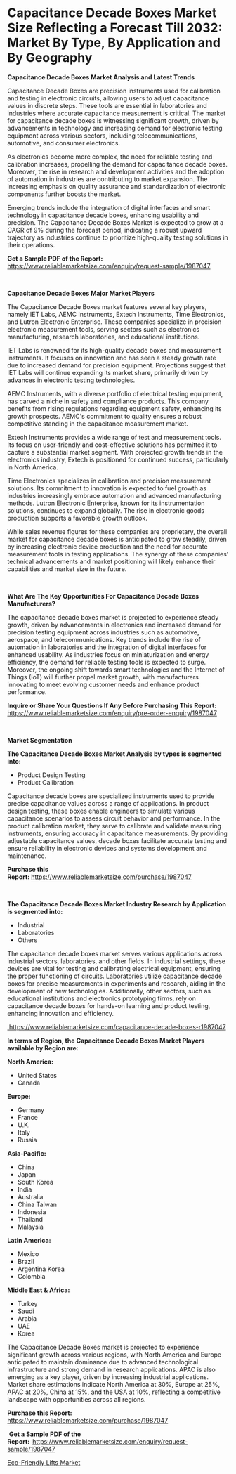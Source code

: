 <p><h1>Capacitance Decade Boxes Market Size Reflecting a Forecast Till 2032: Market By Type, By Application and By Geography</h1></p><p><strong>Capacitance Decade Boxes Market Analysis and Latest Trends</strong></p>
<p><p>Capacitance Decade Boxes are precision instruments used for calibration and testing in electronic circuits, allowing users to adjust capacitance values in discrete steps. These tools are essential in laboratories and industries where accurate capacitance measurement is critical. The market for capacitance decade boxes is witnessing significant growth, driven by advancements in technology and increasing demand for electronic testing equipment across various sectors, including telecommunications, automotive, and consumer electronics.</p><p>As electronics become more complex, the need for reliable testing and calibration increases, propelling the demand for capacitance decade boxes. Moreover, the rise in research and development activities and the adoption of automation in industries are contributing to market expansion. The increasing emphasis on quality assurance and standardization of electronic components further boosts the market.</p><p>Emerging trends include the integration of digital interfaces and smart technology in capacitance decade boxes, enhancing usability and precision. The Capacitance Decade Boxes Market is expected to grow at a CAGR of 9% during the forecast period, indicating a robust upward trajectory as industries continue to prioritize high-quality testing solutions in their operations.</p></p>
<p><strong>Get a Sample PDF of the Report:&nbsp;</strong> <a href="https://www.reliablemarketsize.com/enquiry/request-sample/1987047?utm_campaign=2333&utm_medium=2&utm_source=Github&utm_content=ia&utm_term=02032025&utm_id=capacitance-decade-boxes">https://www.reliablemarketsize.com/enquiry/request-sample/1987047</a></p>
<p>&nbsp;</p>
<p><strong>Capacitance Decade Boxes Major Market Players</strong></p>
<p><p>The Capacitance Decade Boxes market features several key players, namely IET Labs, AEMC Instruments, Extech Instruments, Time Electronics, and Lutron Electronic Enterprise. These companies specialize in precision electronic measurement tools, serving sectors such as electronics manufacturing, research laboratories, and educational institutions.</p><p>IET Labs is renowned for its high-quality decade boxes and measurement instruments. It focuses on innovation and has seen a steady growth rate due to increased demand for precision equipment. Projections suggest that IET Labs will continue expanding its market share, primarily driven by advances in electronic testing technologies.</p><p>AEMC Instruments, with a diverse portfolio of electrical testing equipment, has carved a niche in safety and compliance products. This company benefits from rising regulations regarding equipment safety, enhancing its growth prospects. AEMC's commitment to quality ensures a robust competitive standing in the capacitance measurement market.</p><p>Extech Instruments provides a wide range of test and measurement tools. Its focus on user-friendly and cost-effective solutions has permitted it to capture a substantial market segment. With projected growth trends in the electronics industry, Extech is positioned for continued success, particularly in North America.</p><p>Time Electronics specializes in calibration and precision measurement solutions. Its commitment to innovation is expected to fuel growth as industries increasingly embrace automation and advanced manufacturing methods. Lutron Electronic Enterprise, known for its instrumentation solutions, continues to expand globally. The rise in electronic goods production supports a favorable growth outlook.</p><p>While sales revenue figures for these companies are proprietary, the overall market for capacitance decade boxes is anticipated to grow steadily, driven by increasing electronic device production and the need for accurate measurement tools in testing applications. The synergy of these companies’ technical advancements and market positioning will likely enhance their capabilities and market size in the future.</p></p>
<p>&nbsp;</p>
<p><strong>What Are The Key Opportunities For Capacitance Decade Boxes Manufacturers?</strong></p>
<p><p>The capacitance decade boxes market is projected to experience steady growth, driven by advancements in electronics and increased demand for precision testing equipment across industries such as automotive, aerospace, and telecommunications. Key trends include the rise of automation in laboratories and the integration of digital interfaces for enhanced usability. As industries focus on miniaturization and energy efficiency, the demand for reliable testing tools is expected to surge. Moreover, the ongoing shift towards smart technologies and the Internet of Things (IoT) will further propel market growth, with manufacturers innovating to meet evolving customer needs and enhance product performance.</p></p>
<p><strong>Inquire or Share Your Questions If Any Before Purchasing This Report:</strong> <a href="https://www.reliablemarketsize.com/enquiry/pre-order-enquiry/1987047?utm_campaign=2333&utm_medium=2&utm_source=Github&utm_content=ia&utm_term=02032025&utm_id=capacitance-decade-boxes">https://www.reliablemarketsize.com/enquiry/pre-order-enquiry/1987047</a></p>
<p>&nbsp;</p>
<p><strong>Market Segmentation</strong></p>
<p><strong>The Capacitance Decade Boxes Market Analysis by types is segmented into:</strong></p>
<p><ul><li>Product Design Testing</li><li>Product Calibration</li></ul></p>
<p><p>Capacitance decade boxes are specialized instruments used to provide precise capacitance values across a range of applications. In product design testing, these boxes enable engineers to simulate various capacitance scenarios to assess circuit behavior and performance. In the product calibration market, they serve to calibrate and validate measuring instruments, ensuring accuracy in capacitance measurements. By providing adjustable capacitance values, decade boxes facilitate accurate testing and ensure reliability in electronic devices and systems development and maintenance.</p></p>
<p><strong>Purchase this Report:&nbsp;</strong><a href="https://www.reliablemarketsize.com/purchase/1987047?utm_campaign=2333&utm_medium=2&utm_source=Github&utm_content=ia&utm_term=02032025&utm_id=capacitance-decade-boxes">https://www.reliablemarketsize.com/purchase/1987047</a></p>
<p>&nbsp;</p>
<p><strong>The Capacitance Decade Boxes Market Industry Research by Application is segmented into:</strong></p>
<p><ul><li>Industrial</li><li>Laboratories</li><li>Others</li></ul></p>
<p><p>The capacitance decade boxes market serves various applications across industrial sectors, laboratories, and other fields. In industrial settings, these devices are vital for testing and calibrating electrical equipment, ensuring the proper functioning of circuits. Laboratories utilize capacitance decade boxes for precise measurements in experiments and research, aiding in the development of new technologies. Additionally, other sectors, such as educational institutions and electronics prototyping firms, rely on capacitance decade boxes for hands-on learning and product testing, enhancing innovation and efficiency.</p></p>
<p><a href="https://www.reliablemarketsize.com/capacitance-decade-boxes-r1987047?utm_campaign=2333&utm_medium=2&utm_source=Github&utm_content=ia&utm_term=02032025&utm_id=capacitance-decade-boxes">&nbsp;https://www.reliablemarketsize.com/capacitance-decade-boxes-r1987047</a></p>
<p><strong>In terms of Region, the Capacitance Decade Boxes Market Players available by Region are:</strong></p>
<p>
    <p> <strong> North America: </strong>
        <ul>
            <li>United States</li>
            <li>Canada</li>
        </ul>
        </p> 
    <p> <strong> Europe: </strong>
        <ul>
            <li>Germany</li>
            <li>France</li>
            <li>U.K.</li>
            <li>Italy</li>
            <li>Russia</li>
        </ul>
        </p> 
    <p> <strong> Asia-Pacific: </strong>
        <ul>
            <li>China</li>
            <li>Japan</li>
            <li>South Korea</li>
            <li>India</li>
            <li>Australia</li>
            <li>China Taiwan</li>
            <li>Indonesia</li>
            <li>Thailand</li>
            <li>Malaysia</li>
        </ul>
        </p> 
    <p> <strong> Latin America: </strong>
        <ul>
            <li>Mexico</li>
            <li>Brazil</li>
            <li>Argentina Korea</li>
            <li>Colombia</li>
        </ul>
        </p> 
    <p> <strong> Middle East & Africa: </strong>
        <ul>
            <li>Turkey</li>
            <li>Saudi</li>
            <li>Arabia</li>
            <li>UAE</li>
            <li>Korea</li>
        </ul>
    </p>
    </p>
<p><p>The Capacitance Decade Boxes market is projected to experience significant growth across various regions, with North America and Europe anticipated to maintain dominance due to advanced technological infrastructure and strong demand in research applications. APAC is also emerging as a key player, driven by increasing industrial applications. Market share estimations indicate North America at 30%, Europe at 25%, APAC at 20%, China at 15%, and the USA at 10%, reflecting a competitive landscape with opportunities across all regions.</p></p>
<p><strong>Purchase this Report: </strong><a href="https://www.reliablemarketsize.com/purchase/1987047?utm_campaign=2333&utm_medium=2&utm_source=Github&utm_content=ia&utm_term=02032025&utm_id=capacitance-decade-boxes">https://www.reliablemarketsize.com/purchase/1987047</a></p>
<p>&nbsp;<strong>Get a Sample PDF of the Report:&nbsp;&nbsp;</strong><a href="https://www.reliablemarketsize.com/enquiry/request-sample/1987047?utm_campaign=2333&utm_medium=2&utm_source=Github&utm_content=ia&utm_term=02032025&utm_id=capacitance-decade-boxes">https://www.reliablemarketsize.com/enquiry/request-sample/1987047</a></p>
<p><strong></strong></p>
<p><p><a href="https://github.com/yankimber90yankim/Market-Research-Report-List-1/blob/main/eco-friendly-lifts-market.md?utm_campaign=2333&utm_medium=2&utm_source=Github&utm_content=ia&utm_term=02032025&utm_id=capacitance-decade-boxes">Eco-Friendly Lifts Market</a></p></p>